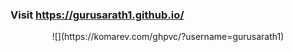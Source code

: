 ### Visit https://gurusarath1.github.io/
<div align="center">
![](https://komarev.com/ghpvc/?username=gurusarath1)
</div>
